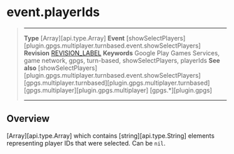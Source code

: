 # event.playerIds

> --------------------- ------------------------------------------------------------------------------------------
> __Type__				[Array][api.type.Array]
> __Event__             [showSelectPlayers][plugin.gpgs.multiplayer.turnbased.event.showSelectPlayers]
> __Revision__          [REVISION_LABEL](REVISION_URL)
> __Keywords__          Google Play Games Services, game network, gpgs, turn-based, showSelectPlayers, playerIds
> __See also__          [showSelectPlayers][plugin.gpgs.multiplayer.turnbased.event.showSelectPlayers]
>						[gpgs.multiplayer.turnbased][plugin.gpgs.multiplayer.turnbased]
>						[gpgs.multiplayer][plugin.gpgs.multiplayer]
>                       [gpgs.*][plugin.gpgs]
> --------------------- ------------------------------------------------------------------------------------------

## Overview

[Array][api.type.Array] which contains [string][api.type.String] elements representing player IDs that were selected. Can be `nil`.